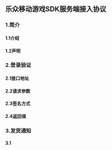 ## 乐众移动游戏SDK服务端接入协议
### 1.简介
#### 1.1介绍
#### 1.2声明

### 2.登录验证
#### 2.1接口地址
#### 2.2请求参数
#### 2.3签名方式
#### 2.4返回值

### 3.发货通知
#### 3.1
